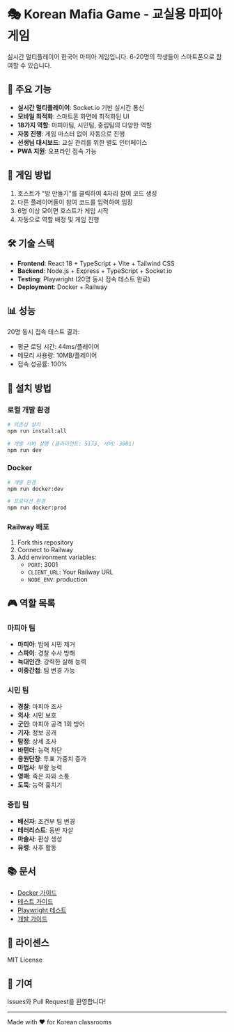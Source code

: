 # 🎭 Korean Mafia Game - 교실용 마피아 게임

실시간 멀티플레이어 한국어 마피아 게임입니다. 6-20명의 학생들이 스마트폰으로 참여할 수 있습니다.

## 🚀 주요 기능

- **실시간 멀티플레이어**: Socket.io 기반 실시간 통신
- **모바일 최적화**: 스마트폰 화면에 최적화된 UI
- **18가지 역할**: 마피아팀, 시민팀, 중립팀의 다양한 역할
- **자동 진행**: 게임 마스터 없이 자동으로 진행
- **선생님 대시보드**: 교실 관리를 위한 별도 인터페이스
- **PWA 지원**: 오프라인 접속 가능

## 📱 게임 방법

1. 호스트가 "방 만들기"를 클릭하여 4자리 참여 코드 생성
2. 다른 플레이어들이 참여 코드를 입력하여 입장
3. 6명 이상 모이면 호스트가 게임 시작
4. 자동으로 역할 배정 및 게임 진행

## 🛠️ 기술 스택

- **Frontend**: React 18 + TypeScript + Vite + Tailwind CSS
- **Backend**: Node.js + Express + TypeScript + Socket.io
- **Testing**: Playwright (20명 동시 접속 테스트 완료)
- **Deployment**: Docker + Railway

## 📊 성능

20명 동시 접속 테스트 결과:
- 평균 로딩 시간: 44ms/플레이어
- 메모리 사용량: 10MB/플레이어
- 접속 성공률: 100%

## 🚀 설치 방법

### 로컬 개발 환경

```bash
# 의존성 설치
npm run install:all

# 개발 서버 실행 (클라이언트: 5173, 서버: 3001)
npm run dev
```

### Docker

```bash
# 개발 환경
npm run docker:dev

# 프로덕션 환경
npm run docker:prod
```

### Railway 배포

1. Fork this repository
2. Connect to Railway
3. Add environment variables:
   - `PORT`: 3001
   - `CLIENT_URL`: Your Railway URL
   - `NODE_ENV`: production

## 🎮 역할 목록

### 마피아 팀
- **마피아**: 밤에 시민 제거
- **스파이**: 경찰 수사 방해
- **늑대인간**: 강력한 살해 능력
- **이중간첩**: 팀 변경 가능

### 시민 팀
- **경찰**: 마피아 조사
- **의사**: 시민 보호
- **군인**: 마피아 공격 1회 방어
- **기자**: 정보 공개
- **탐정**: 상세 조사
- **바텐더**: 능력 차단
- **응원단장**: 투표 가중치 증가
- **마법사**: 부활 능력
- **영매**: 죽은 자와 소통
- **도둑**: 능력 훔치기

### 중립 팀
- **배신자**: 조건부 팀 변경
- **테러리스트**: 동반 자살
- **마술사**: 환상 생성
- **유령**: 사후 활동

## 📚 문서

- [Docker 가이드](./DOCKER_README.md)
- [테스트 가이드](./TESTING_GUIDE.md)
- [Playwright 테스트](./README-PLAYWRIGHT-TESTS.md)
- [개발 가이드](./CLAUDE.md)

## 📄 라이센스

MIT License

## 🤝 기여

Issues와 Pull Request를 환영합니다!

---

Made with ❤️ for Korean classrooms
